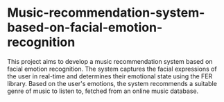 # Music-recommendation-system-based-on-facial-emotion-recognition


This project aims to develop a music recommendation system based on facial emotion recognition. The system captures the facial expressions of the user in real-time and determines their emotional state using the FER library. Based on the user's emotions, the system recommends a suitable genre of music to listen to, fetched from an online music database.
